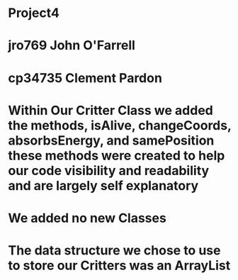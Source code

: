 # Project4
# jro769 John O'Farrell
# cp34735 Clement Pardon
# Within Our Critter Class we added the methods, isAlive, changeCoords, absorbsEnergy, and samePosition these methods were created to help our code visibility and readability and are largely self explanatory
# We added no new Classes
# The data structure we chose to use to store our Critters was an ArrayList<Critter>
#
#
#
#
#
#
